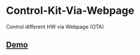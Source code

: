 # Control-Kit-Via-Webpage
Control different HW via Webpage (OTA)

## [Demo](https://drive.google.com/file/d/1FjPDHY4h3si3P0A2XjBFCRR2sQH5Cvw_/view?usp=share_link) 
